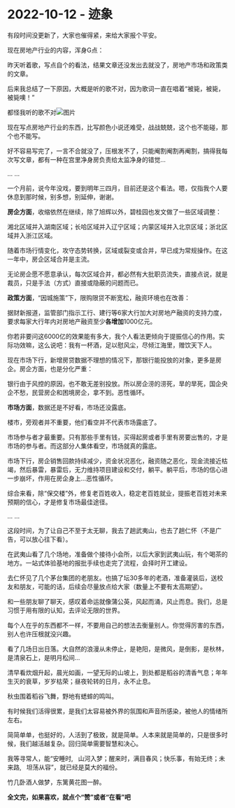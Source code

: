 # 2022-10-12 - 迹象

有段时间没更新了，大家也催得紧，来给大家报个平安。

现在房地产行业的内容，浑身G点：

昨天听着歌，写点自个的看法，结果文章还没发出去就没了，房地产市场和政策类的文章。

后来我总结了一下原因，大概是听的歌不对，因为歌词一直在唱着“被毙，被毙，被毙噢！”

都怪我听的歌不对![图片](https://mmbiz.qpic.cn/mmbiz_png/11MRJ9lllc2jd1CtNic8QJUIy6EPmSeO8SibTc53n911jsoAYZ1pHH1kDmwY2XR17DO3lc5zX6nXVIsQgsqcL3Sw/640?wx_fmt=png&tp=webp&wxfrom=5&wx_lazy=1)

现在写点房地产行业的东西，比写颜色小说还难受，战战兢兢，这个也不能碰，那个也不能写。

好不容易写完了，一言不合就没了，压根发不了，只能阉割阉割再阉割，搞得我每次写文章，都有一种在宫里净身房负责给太监净身的错觉…

... ...

一个月前，说今年没戏，要到明年三四月，目前还是这个看法。嗯，仅指我个人要休息到那时候，别多想，别延伸，谢谢。

**房企方面**，收缩依然在继续，除了旭辉以外，碧桂园也发文做了一些区域调整：

湘北区域并入湖南区域；长哈区域并入辽宁区域；内蒙区域并入北京区域；浙北区域并入浙江区域。

随着市场行情变化，攻守态势转换，区域或裂变或合并，早已成为常规操作。在这一年中，房企区域合并是主流。

无论房企愿不愿意承认，每次区域合并，都必然有大批职员流失，直接点说，就是裁员，只是手法（方式）直接或隐蔽的问题而已。

**政策方面**，“因城施策”下，限购限贷不断宽松，融资环境也在改善：

据财新报道，监管部门指示工行、建行等6家大行加大对房地产融资的支持力度，要求每家大行年内对房地产融资至少**各增加**1000亿元。

你若非要问这6000亿的效果能有多大，我个人看法更倾向于提振信心的作用。实际功效嘛，这么说吧：我有一杯酒，足以慰风尘，尽倾江海里，赠饮天下人。

现在市场下行，新增房贷数据不理想的情况下，那银行能投放的对象，更多是房企。房企方面，也是分化严重：

银行由于风控的原因，也不敢无差别投放。所以房企涝的涝死，旱的旱死，国企央企不愁，民营房企和困境房企，拿不到。恶性循环。

**市场方面**，数据还是不好看，市场还没露底。

楼市，旁观者并不重要，他们看空并不代表市场露底了。

市场参与者才最重要。只有那些手里有钱，买得起房或者手里有房要出售的，才是市场的参与者。而这部分人集体看空，市场就真的露底。

市场下行，房企销售回款持续减少，资金状况恶化，融资随之恶化，现金流接近枯竭，然后暴雷，暴雷后，无力维持项目建设和交付，躺平。躺平后，市场的信心进一步崩坏，作用在房企身上...恶性循环。

综合来看，除“保交楼”外，修复老百姓收入，稳定老百姓就业，提振老百姓对未来预期的信心，才是修复市场最佳途径。

... ...

这段时间，为了让自己不至于太无聊，我去了趟武夷山，也去了趟仁怀（不是广告，可以放心往下看）。

在武夷山看了几个场地，准备做个接待小会所，以后大家到武夷山玩，有个喝茶的地方。一站式体验基地的报批手续也走完了流程，会择时开工建设。

去仁怀见了几个茅台集团的老朋友。也搞了坛30多年的老酒，准备灌装后，送校友和朋友，可能的话，后续会尽量放点给大家（数量上不要有太高期望）。

和一些朋友聊了聊天，感叹着命运就像蒲公英，风起而涌，风止而息。我们，总是习惯于用有限的认知，去评论无限的世界。

每个人在乎的东西都不一样，不要用自己的想法去衡量别人。你觉得厉害的东西，别人也许压根就没兴趣。

看了几场日出日落。大自然的浪漫从未停止，是艳阳，是微风，是倒影，是秋林，是清泉石上，是明月松间…

清早看炊烟升起，晨光如画，一望无际的山坡上，到处都是稻谷的清香气息；年年生灭的衰草，岁岁枯荣；昼夜轮转的日月，永不止息。

秋虫围着稻谷飞舞，野地有蟋蟀的鸣叫。













有时候我们活得很累，是我们太容易被外界的氛围和声音所感染，被他人的情绪所左右。

简简单单，也挺好的，人活到了极致，就是简单。人本来就是简单的，只是很多时候，我们越活越复杂。回归简单需要智慧和决心。

我等寻常人，能“安睡时,   山河入梦；醒来时，满目春风；快乐事，有始无终；未来路,   坦荡从容”，就已经是莫大的福份。

竹几卧酒人做梦，东篱黄花图一醉。

**全文完，如果喜欢，就点个“赞”或者“在看”吧**